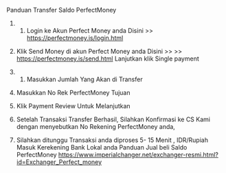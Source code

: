 Panduan Transfer Saldo PerfectMoney 


1. 1. Login ke Akun Perfect Money anda
Disini >> https://perfectmoney.is/login.html




2. Klik Send Money di akun Perfect Money anda
Disini >> >> https://perfectmoney.is/send.html
Lanjutkan klik Single payment 


3. 1. Masukkan Jumlah Yang Akan di Transfer 
2. Masukkan No Rek PerfectMoney Tujuan
3. Klik Payment Review Untuk Melanjutkan


2. Setelah Transaksi Transfer Berhasil, Silahkan Konfirmasi ke CS Kami dengan menyebutkan No Rekening PerfectMoney anda,
3. Silahkan ditunggu Transaksi anda diproses 5- 15 Menit , IDR/Rupiah Masuk Kerekening Bank Lokal anda
Panduan Jual beli Saldo PerfectMoney 
https://www.imperialchanger.net/exchanger-resmi.html?id=Exchanger_Perfect_money
